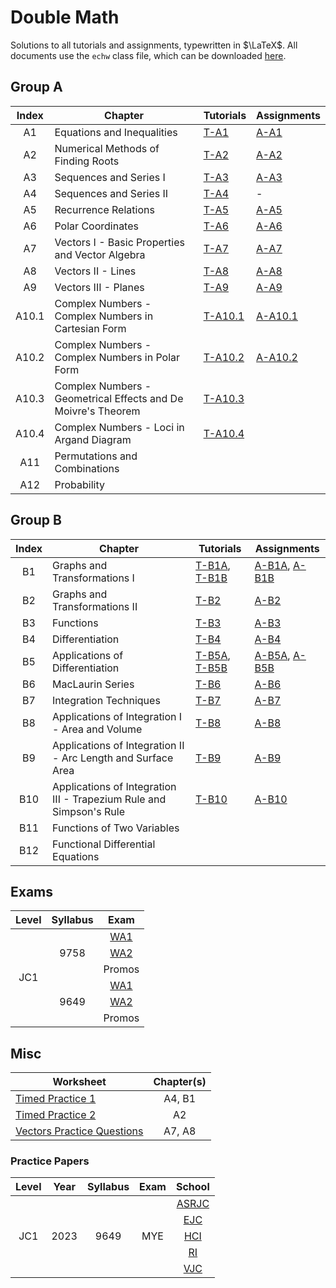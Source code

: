 # Double Math

Solutions to all tutorials and assignments, typewritten in $\LaTeX$. All documents use the `echw` class file, which can be downloaded [here](https://github.com/asdia0/echw).

## Group A
| Index | Chapter | Tutorials | Assignments |
| :---: | ------- | --------- | ----------- |
| A1 | Equations and Inequalities | [T-A1](/Group%20A/Chapter%20A1/Tutorial%20A1/Tutorial%20A1.pdf) | [A-A1](/Group%20A/Chapter%20A1/Assignment%20A1/Assignment%20A1.pdf) |
| A2 | Numerical Methods of Finding Roots | [T-A2](/Group%20A/Chapter%20A2/Tutorial%20A2/Tutorial%20A2.pdf) | [A-A2](/Group%20A/Chapter%20A2/Assignment%20A2/Assignment%20A2.pdf) |
| A3 | Sequences and Series I | [T-A3](/Group%20A/Chapter%20A3/Tutorial%20A3/Tutorial%20A3.pdf) | [A-A3](/Group%20A/Chapter%20A3/Assignment%20A3/Assignment%20A3.pdf) |
| A4 | Sequences and Series II | [T-A4](/Group%20A/Chapter%20A4/Tutorial%20A4/Tutorial%20A4.pdf) | - |
| A5 | Recurrence Relations | [T-A5](/Group%20A/Chapter%20A5/Tutorial%20A5/Tutorial%20A5.pdf) | [A-A5](/Group%20A/Chapter%20A5/Assignment%20A5/Assignment%20A5.pdf) | 
| A6 | Polar Coordinates | [T-A6](/Group%20A/Chapter%20A6/Tutorial%20A6/Tutorial%20A6.pdf) | [A-A6](/Group%20A/Chapter%20A6/Assignment%20A6/Assignment%20A6.pdf) |
| A7 | Vectors I - Basic Properties and Vector Algebra | [T-A7](/Group%20A/Chapter%20A7/Tutorial%20A7/Tutorial%20A7.pdf) | [A-A7](/Group%20A/Chapter%20A7/Assignment%20A7/Assignment%20A7.pdf) |
| A8 | Vectors II - Lines | [T-A8](/Group%20A/Chapter%20A8/Tutorial%20A8/Tutorial%20A8.pdf) | [A-A8](/Group%20A/Chapter%20A8/Assignment%20A8/Assignment%20A8.pdf) |
| A9 | Vectors III - Planes | [T-A9](/Group%20A/Chapter%20A9/Tutorial%20A9/Tutorial%20A9.pdf) | [A-A9](/Group%20A/Chapter%20A9/Assignment%20A9/Assignment%20A9.pdf) |
| A10.1 | Complex Numbers - Complex Numbers in Cartesian Form | [T-A10.1](/Group%20A/Chapter%20A10/Chapter%20A10.1/Tutorial%20A10.1/Tutorial%20A10.1.pdf) | [A-A10.1](/Group%20A/Chapter%20A10/Chapter%20A10.1/Assignment%20A10.1/Assignment%20A10.1.pdf) |
| A10.2 | Complex Numbers - Complex Numbers in Polar Form | [T-A10.2](/Group%20A/Chapter%20A10/Chapter%20A10.2/Tutorial%20A10.2/Tutorial%20A10.2.pdf) | [A-A10.2](/Group%20A/Chapter%20A10/Chapter%20A10.2/Assignment%20A10.2/Assignment%20A10.2.pdf) |
| A10.3 | Complex Numbers - Geometrical Effects and De Moivre's Theorem | [T-A10.3](/Group%20A/Chapter%20A10/Chapter%20A10.3/Tutorial%20A10.3/Tutorial%20A10.3.pdf) | |
| A10.4 | Complex Numbers - Loci in Argand Diagram | [T-A10.4](/Group%20A/Chapter%20A10/Chapter%20A10.4/Tutorial%20A10.4/Tutorial%20A10.4.pdf) | |
| A11 | Permutations and Combinations | | |
| A12 | Probability | | |

## Group B
| Index | Chapter | Tutorials | Assignments |
| :---: | ------- | --------- | ----------- |
| B1 | Graphs and Transformations I | [T-B1A](/Group%20B/Chapter%20B1/Tutorial%20B1A/Tutorial%20B1A.pdf), [T-B1B](/Group%20B/Chapter%20B1/Tutorial%20B1B/Tutorial%20B1B.pdf) | [A-B1A](/Group%20B/Chapter%20B1/Assignment%20B1A/Assignment%20B1A.pdf), [A-B1B](/Group%20B/Chapter%20B1/Assignment%20B1B/Assignment%20B1B.pdf) |
| B2 | Graphs and Transformations II | [T-B2](/Group%20B/Chapter%20B2/Tutorial%20B2/Tutorial%20B2.pdf) | [A-B2](/Group%20B/Chapter%20B2/Assignment%20B2/Assignment%20B2.pdf) |
| B3 | Functions | [T-B3](/Group%20B/Chapter%20B3/Tutorial%20B3/Tutorial%20B3.pdf) | [A-B3](/Group%20B/Chapter%20B3/Assignment%20B3/Assignment%20B3.pdf) |
| B4 | Differentiation | [T-B4](/Group%20B/Chapter%20B4/Tutorial%20B4/Tutorial%20B4.pdf) | [A-B4](/Group%20B/Chapter%20B4/Assignment%20B4/Assignment%20B4.pdf) |
| B5 | Applications of Differentiation | [T-B5A](/Group%20B/Chapter%20B5/Tutorial%20B5A/Tutorial%20B5A.pdf), [T-B5B](/Group%20B/Chapter%20B5/Tutorial%20B5B/Tutorial%20B5B.pdf) | [A-B5A](/Group%20B/Chapter%20B5/Assignment%20B5A/Assignment%20B5A.pdf), [A-B5B](/Group%20B/Chapter%20B5/Assignment%20B5B/Assignment%20B5B.pdf) |
| B6 | MacLaurin Series | [T-B6](/Group%20B/Chapter%20B6/Tutorial%20B6/Tutorial%20B6.pdf) | [A-B6](/Group%20B/Chapter%20B6/Assignment%20B6/Assignment%20B6.pdf) |
| B7 | Integration Techniques | [T-B7](/Group%20B/Chapter%20B7/Tutorial%20B7/Tutorial%20B7.pdf) | [A-B7](/Group%20B/Chapter%20B7/Assignment%20B7/Assignment%20B7.pdf) |
| B8 | Applications of Integration I - Area and Volume | [T-B8](/Group%20B/Chapter%20B8/Tutorial%20B8/Tutorial%20B8.pdf) | [A-B8](/Group%20B/Chapter%20B8/Assignment%20B8/Assignment%20B8.pdf) |
| B9 | Applications of Integration II - Arc Length and Surface Area| [T-B9](/Group%20B/Chapter%20B9/Tutorial%20B9/Tutorial%20B9.pdf) | [A-B9](/Group%20B/Chapter%20B9/Assignment%20B9/Assignment%20B9.pdf]) |
| B10 | Applications of Integration III - Trapezium Rule and Simpson's Rule | [T-B10](/Group%20B/Chapter%20B10/Tutorial%20B10/Tutorial%20B10.pdf) | [A-B10](/Group%20B/Chapter%20B10/Assignment%20B10/Assignment%20B10.pdf) |
| B11 | Functions of Two Variables | | |
| B12 | Functional Differential Equations | | |

## Exams

<table style="text-align: center; vertical-align: middle;">
    <thead>
        <tr>
            <th>Level</th>
            <th>Syllabus</th>
            <th>Exam</th>
        </tr>
    </thead>
    <tbody>
        <tr>
            <td rowspan=6>JC1</td>
            <td rowspan=3>9758</td>
            <td><a href="/Exams/MA WA1/MA WA1.pdf">WA1</a></td>
        </tr>
        <tr>
            <td><a href="/Exams/MA WA2/MA WA2.pdf">WA2</a></td>
        </tr>
        <tr>
            <td>Promos</td>
        </tr>
        <tr>
            <td rowspan=3>9649</td>
            <td><a href="/Exams/FM WA1/FM WA1.pdf">WA1</a></td>
        </tr>
        <tr>
            <td><a href="/Exams/FM WA2/FM WA2.pdf">WA2</a></td>
        </tr>
        <tr>
            <td>Promos</td>
        </tr>
    </tbody>
</table>


## Misc

| Worksheet | Chapter(s) |
| --------- | :--------: |
| [Timed Practice 1](/Misc/Timed%20Practice%201/Timed%20Practice%201.pdf) | A4, B1 |
| [Timed Practice 2](/Misc/Timed%20Practice%202/Timed%20Practice%202.pdf) | A2 |
| [Vectors Practice Questions](/Misc/Vectors%20Practice%20Questions/Vectors%20Practice%20Questions.pdf) | A7, A8 |


### Practice Papers

<table style="text-align: center; vertical-align: middle;">
    <thead>
        <tr>
            <th>Level</th>
            <th>Year</th>
            <th>Syllabus</th>
            <th>Exam</th>
            <th>School</th>
        </tr>
    </thead>
    <tbody>
        <tr>
            <td rowspan=5>JC1</td>
            <td rowspan=5>2023</td>
            <td rowspan=5>9649</td>
            <td rowspan=5>MYE</td>
            <td><a href="/Misc/ASRJC%209649%202023%20JC1%20MYE/ASRJC%209649%202023%20JC1%20MYE.pdf">ASRJC</a></td>
        </tr>
        <tr>
            <td><a href="/Misc/EJC%209649%202023%20JC1%20MYE/EJC%209649%202023%20JC1%20MYE.pdf">EJC</a></td>
        </tr>
        <tr>
            <td><a href="/Misc/HCI%209649%202023%20JC1%20MYE/HCI%209649%202023%20JC1%20MYE.pdf">HCI</a></td>
        </tr>
        <tr>
            <td><a href="/Misc/RI%209649%202023%20JC1%20MYE/RI%209649%202023%20JC1%20MYE.pdf">RI</a></td>
        </tr>
        <tr>
            <td><a href="/Misc/VJC%209649%202023%20JC1%20MYE/VJC%209649%202023%20JC1%20MYE.pdf">VJC</a></td>
        </tr>
    </tbody>
</table>
